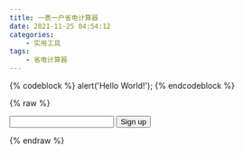 ```yaml
---
title: 一表一户省电计算器
date: 2021-11-25 04:54:12
categories:
    - 实用工具
tags:
    - 省电计算器
---
```

{% codeblock %}
alert('Hello World!');
{% endcodeblock %}

{% raw %}
<link href="https://unpkg.com/tailwindcss@^2/dist/tailwind.min.css" rel="stylesheet">
<div class="container mx-auto">
  <form>
  <input class="border border-transparent focus:outline-none focus:ring-2 focus:ring-purple-600 focus:border-transparent ">
  <button class="bg-purple-600 hover:bg-purple-700 focus:outline-none focus:ring-2 focus:ring-purple-600 focus:ring-opacity-50 ">
    Sign up
  </button>
</form>
</div>
{% endraw %}